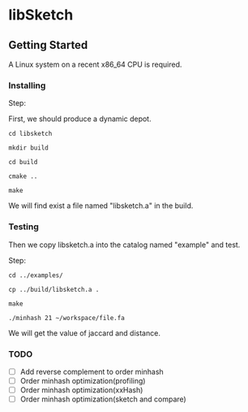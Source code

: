 # libSketch

## Getting Started

A Linux system on a recent x86_64 CPU is required.

### Installing 

Step:

First, we should produce a dynamic depot.

```
cd libsketch

mkdir build

cd build

cmake ..

make
```

We will find exist a file named "libsketch.a" in the build.

### Testing

Then we copy libsketch.a into the catalog named "example" and test.

Step:

```
cd ../examples/

cp ../build/libsketch.a .

make

./minhash 21 ~/workspace/file.fa
```

We will get the value of jaccard and distance.

### TODO
- [ ] Add reverse complement to order minhash
- [ ] Order minhash optimization(profiling)
- [ ] Order minhash optimization(xxHash)
- [ ] Order minhash optimization(sketch and compare)
